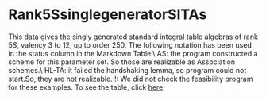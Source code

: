 # Rank5SsinglegeneratorSITAs


This data gives the singly generated standard integral table algebras of rank $5S$, valency 3 to 12, up to order $250$. 
The following notation has been used in the status column in the Markdown Table:\\
AS:  the program constructed a scheme for this parameter set.  So those are realizable as Association schemes.\\
HL-TA: it failed the handshaking lemma, so program could not start.So, they are not realizable. 
!: We did not check the feasibility program for these examples.
To see the table, click [here](https://github.com/RoghayehMaleki/QPGdatabase-/blob/main/Rank5SsinglegeneratorSITAs/markdown-table.md)